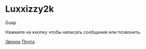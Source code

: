 # Luxxizzy2k
Guap
<p>Нажмите на кнопку чтобы написать сообщение или позвонить.</p>
<a href="+7(911)1041068">Звонок</a> 
<a href="stoslime@gmail.com">Почта</a>
